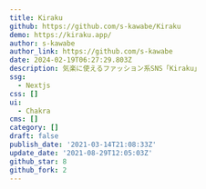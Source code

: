 ```yaml
---
title: Kiraku
github: https://github.com/s-kawabe/Kiraku
demo: https://kiraku.app/
author: s-kawabe
author_link: https://github.com/s-kawabe
date: 2024-02-19T06:27:29.803Z
description: 気楽に使えるファッション系SNS「Kiraku」
ssg:
  - Nextjs
css: []
ui:
  - Chakra
cms: []
category: []
draft: false
publish_date: '2021-03-14T21:08:33Z'
update_date: '2021-08-29T12:05:03Z'
github_star: 8
github_fork: 2
---
```

